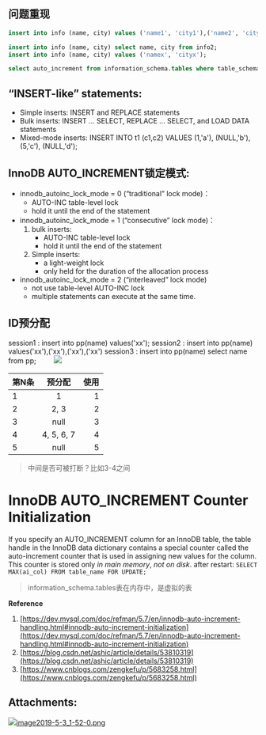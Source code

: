 ## 问题重现
```sql
insert into info (name, city) values ('name1', 'city1'),('name2', 'city2'),('name3', 'city3'),('name4', 'city4'),('name5', 'city5'); 

insert into info (name, city) select name, city from info2; 
insert into info (name, city) values ('namex', 'cityx'); 

select auto_increment from information_schema.tables where table_schema='testdb' and table_name='info';
```
## “INSERT-like” statements:

- Simple inserts:
INSERT and REPLACE statements
- Bulk inserts:
INSERT ... SELECT, REPLACE ... SELECT, and LOAD DATA statements
- Mixed-mode inserts:
INSERT INTO t1 (c1,c2) VALUES (1,'a'), (NULL,'b'), (5,'c'), (NULL,'d');
## InnoDB AUTO_INCREMENT锁定模式:

- innodb_autoinc_lock_mode = 0 (“traditional” lock mode)：
   - AUTO-INC table-level lock
   - hold it until the end of the statement
- innodb_autoinc_lock_mode = 1 (“consecutive” lock mode)：
   1. bulk inserts:
      - AUTO-INC table-level lock
      - hold it until the end of the statement
   2. Simple inserts:
      - a light-weight lock
      - only held for the duration of the allocation process
- innodb_autoinc_lock_mode = 2 (“interleaved” lock mode)
   - not use table-level AUTO-INC lock
   - multiple statements can execute at the same time.
## ID预分配
session1 : insert into pp(name) values('xx');
session2 : insert into pp(name) values('xx'),('xx'),('xx'),('xx')
session3 : insert into pp(name) select name from pp;
　　
![](https://cdn.nlark.com/yuque/0/2019/png/385742/1564035718629-4c73bd0a-9820-48ce-8d06-a82520e9a2a3.png#align=left&display=inline&height=400&originHeight=379&originWidth=733&status=done&width=733)

| 第N条 | 预分配 | 使用 |
| --- | :---: | ---: |
| 1 | 1 | 1 |
| 2 | 2, 3 | 2 |
| 3 | null | 3 |
| 4 | 4, 5, 6, 7 | 4 |
| 5 | null | 5 |

> 中间是否可被打断？比如3-4之间

# InnoDB AUTO_INCREMENT Counter Initialization
If you specify an AUTO_INCREMENT column for an InnoDB table, the table handle in the InnoDB data dictionary contains a special counter called the auto-increment counter that is used in assigning new values for the column. This counter is stored only _in main memory_, _not on disk_.
after restart:
`SELECT MAX(ai_col) FROM table_name FOR UPDATE;`
> information_schema.tables表在内存中，是虚拟的表


**Reference**

1. [https://dev.mysql.com/doc/refman/5.7/en/innodb-auto-increment-handling.html#innodb-auto-increment-initialization](https://dev.mysql.com/doc/refman/5.7/en/innodb-auto-increment-handling.html#innodb-auto-increment-initialization)
2. [https://blog.csdn.net/ashic/article/details/53810319](https://blog.csdn.net/ashic/article/details/53810319)
3. [https://www.cnblogs.com/zengkefu/p/5683258.html](https://www.cnblogs.com/zengkefu/p/5683258.html)

## Attachments:
![](https://cdn.nlark.com/yuque/0/2019/gif/385742/1564035719116-7d1d28d6-9b56-49d1-a74f-c90d954c2275.gif#align=left&display=inline&height=8&originHeight=8&originWidth=8&status=done&width=8)[image2019-5-3_1-52-0.png](https://cdn.nlark.com/yuque/0/2019/png/385742/1564035718629-4c73bd0a-9820-48ce-8d06-a82520e9a2a3.png)
